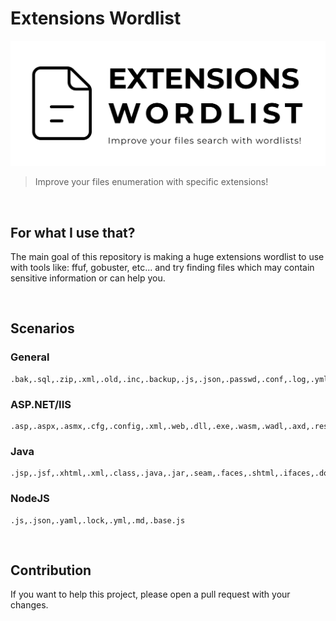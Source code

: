 # Extensions Wordlist

<img src="banner.jpg">

> Improve your files enumeration with specific extensions!

<br>

## For what I use that?
The main goal of this repository is making a huge extensions wordlist to use with tools like: ffuf, gobuster, etc... and try finding files which may contain sensitive information or can help you.

<br>

## Scenarios

### General
```
.bak,.sql,.zip,.xml,.old,.inc,.backup,.js,.json,.passwd,.conf,.log,.yml,.yaml,.txt
```

### ASP.NET/IIS
```
.asp,.aspx,.asmx,.cfg,.config,.xml,.web,.dll,.exe,.wasm,.wadl,.axd,.resx,.wsdl,.xsd,.htm,.ashx,.cs,.sln,.asax
```

### Java
```
.jsp,.jsf,.xhtml,.xml,.class,.java,.jar,.seam,.faces,.shtml,.ifaces,.do,.action,.jspf,.properties
```

### NodeJS
```
.js,.json,.yaml,.lock,.yml,.md,.base.js
```

<br>

## Contribution
If you want to help this project, please open a pull request with your changes.
